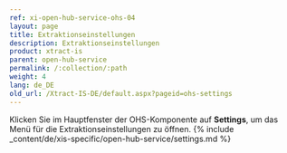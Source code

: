 ```yaml
---
ref: xi-open-hub-service-ohs-04
layout: page
title: Extraktionseinstellungen
description: Extraktionseinstellungen
product: xtract-is
parent: open-hub-service
permalink: /:collection/:path
weight: 4
lang: de_DE
old_url: /Xtract-IS-DE/default.aspx?pageid=ohs-settings
---
```

Klicken Sie im Hauptfenster der OHS-Komponente auf **Settings**, um das Menü für die Extraktionseinstellungen zu öffnen. 
{% include _content/de/xis-specific/open-hub-service/settings.md %}
